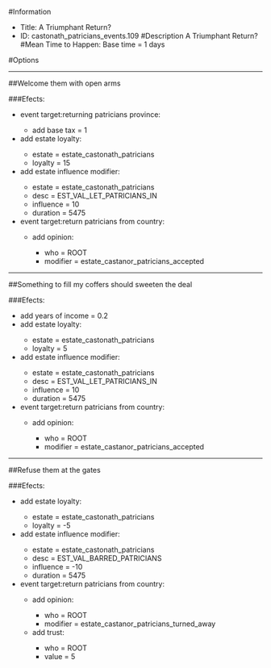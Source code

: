 #Information
 - Title: A Triumphant Return?
 - ID: castonath_patricians_events.109
#Description
A Triumphant Return?
#Mean Time to Happen:
Base time = 1 days

#Options

___
##Welcome them with open arms

###Efects:<ul><li>event target:returning patricians province:</li><ul><li>add base tax = 1</li></ul><li>add estate loyalty:</li><ul><li>estate = estate_castonath_patricians</li><li>loyalty = 15</li></ul><li>add estate influence modifier:</li><ul><li>estate = estate_castonath_patricians</li><li>desc = EST_VAL_LET_PATRICIANS_IN</li><li>influence = 10</li><li>duration = 5475</li></ul><li>event target:return patricians from country:</li><ul><li>add opinion:</li><ul><li>who = ROOT</li><li>modifier = estate_castanor_patricians_accepted</li></ul></ul></ul>

___
##Something to fill my coffers should sweeten the deal

###Efects:<ul><li>add years of income = 0.2</li><li>add estate loyalty:</li><ul><li>estate = estate_castonath_patricians</li><li>loyalty = 5</li></ul><li>add estate influence modifier:</li><ul><li>estate = estate_castonath_patricians</li><li>desc = EST_VAL_LET_PATRICIANS_IN</li><li>influence = 10</li><li>duration = 5475</li></ul><li>event target:return patricians from country:</li><ul><li>add opinion:</li><ul><li>who = ROOT</li><li>modifier = estate_castanor_patricians_accepted</li></ul></ul></ul>

___
##Refuse them at the gates

###Efects:<ul><li>add estate loyalty:</li><ul><li>estate = estate_castonath_patricians</li><li>loyalty = -5</li></ul><li>add estate influence modifier:</li><ul><li>estate = estate_castonath_patricians</li><li>desc = EST_VAL_BARRED_PATRICIANS</li><li>influence = -10</li><li>duration = 5475</li></ul><li>event target:return patricians from country:</li><ul><li>add opinion:</li><ul><li>who = ROOT</li><li>modifier = estate_castanor_patricians_turned_away</li></ul><li>add trust:</li><ul><li>who = ROOT</li><li>value = 5</li></ul></ul></ul>
